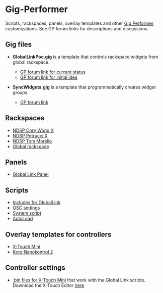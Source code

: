 # Gig-Performer

Scripts, rackspaces, panels, overlay templates and other [Gig Performer](https://gigperformer.com/) customizations. See GP forum links for descriptions and discussions.

## Gig files

- **GlobalLinkPoc.gig** is a template that controls rackspace widgets from global rackspace.

  - [GP forum link for current status]()
  - [GP forum link for initial idea](https://community.gigperformer.com/t/one-hardware-controller-many-racks-dynamically-linked-template-gig/20563)

- **SyncWidgets.gig** is a template that programmatically creates widget groups.

  - [GP forum link](https://community.gigperformer.com/t/assignable-widget-groups-with-a-gig-file-and-examples/20754)

## Rackspaces

- [NDSP Cory Wong X]()
- [NDSP Petrucci X]()
- [NDSP Tom Morello]()
- [Global rackspace]()

## Panels

- [Global Link Panel](https://github.com/vangrieg/Gig-Performer/blob/main/Panels/GlobalLink.gppanel)

## Scripts

- [Includes for GlobalLink](https://github.com/vangrieg/Gig-Performer/tree/main/Scripts/includes)
- [OSC settings](https://github.com/vangrieg/Gig-Performer/blob/main/Scripts/includes/osc.gpscript)
- [System script](https://github.com/vangrieg/Gig-Performer/blob/main/Scripts/gl_global_rack.gpscript)
- [AutoLoad](https://github.com/vangrieg/Gig-Performer/tree/main/Scripts/AutoLoad)

## Overlay templates for controllers

- [X-Touch Mini](https://github.com/vangrieg/Gig-Performer/tree/main/Controllers/Overlays/X-Touch%20Mini)
- [Korg Nanokontrol 2](https://github.com/vangrieg/Gig-Performer/tree/main/Controllers/Overlays/Nanokontrol%202)

## Controller settings

- [.bin files for X-Touch Mini](https://github.com/vangrieg/Gig-Performer/tree/main/Controllers/Settings/X-Touch%20Mini) that work with the Global Link scripts. Download the X-Touch Editor [here](https://www.behringer.com/product.html?modelCode=0808-AAF)
